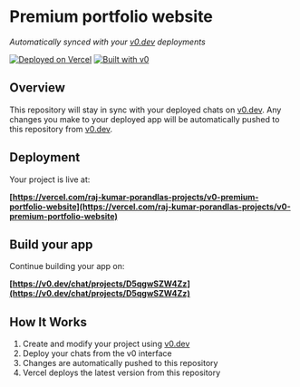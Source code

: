 # Premium portfolio website

*Automatically synced with your [v0.dev](https://v0.dev) deployments*

[![Deployed on Vercel](https://img.shields.io/badge/Deployed%20on-Vercel-black?style=for-the-badge&logo=vercel)](https://vercel.com/raj-kumar-porandlas-projects/v0-premium-portfolio-website)
[![Built with v0](https://img.shields.io/badge/Built%20with-v0.dev-black?style=for-the-badge)](https://v0.dev/chat/projects/D5qgwSZW4Zz)

## Overview

This repository will stay in sync with your deployed chats on [v0.dev](https://v0.dev).
Any changes you make to your deployed app will be automatically pushed to this repository from [v0.dev](https://v0.dev).

## Deployment

Your project is live at:

**[https://vercel.com/raj-kumar-porandlas-projects/v0-premium-portfolio-website](https://vercel.com/raj-kumar-porandlas-projects/v0-premium-portfolio-website)**

## Build your app

Continue building your app on:

**[https://v0.dev/chat/projects/D5qgwSZW4Zz](https://v0.dev/chat/projects/D5qgwSZW4Zz)**

## How It Works

1. Create and modify your project using [v0.dev](https://v0.dev)
2. Deploy your chats from the v0 interface
3. Changes are automatically pushed to this repository
4. Vercel deploys the latest version from this repository